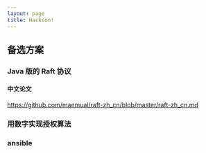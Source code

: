 ```yaml
---
layout: page
title: Hackson!
---
```


## 备选方案

### Java 版的 Raft 协议

#### 中文论文

https://github.com/maemual/raft-zh_cn/blob/master/raft-zh_cn.md


### 用数字实现授权算法



### ansible